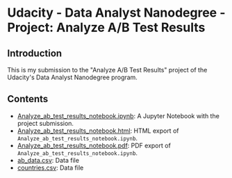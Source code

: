 # Udacity - Data Analyst Nanodegree - Project: Analyze A/B Test Results

## Introduction

This is my submission to the "Analyze A/B Test Results" project of the Udacity's Data Analyst Nanodegree program.

## Contents

* [Analyze_ab_test_results_notebook.ipynb](Analyze_ab_test_results_notebook.ipynb): A Jupyter Notebook with the project submission.
* [Analyze_ab_test_results_notebook.html](Analyze_ab_test_results_notebook.html): HTML export of ``Analyze_ab_test_results_notebook.ipynb``.
* [Analyze_ab_test_results_notebook.pdf](Analyze_ab_test_results_notebook.pdf): PDF export of ``Analyze_ab_test_results_notebook.ipynb``.
* [ab_data.csv](ab_data.csv): Data file
* [countries.csv](countries.csv): Data file
